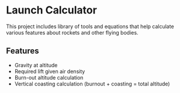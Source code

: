 # Launch Calculator #
 
 This project includes library of tools and equations that help calculate various features about rockets and other flying bodies.
 
## Features ##
 
 * Gravity at altitude
 * Required lift given air density
 * Burn-out altitude calculation
 * Vertical coasting calculation (burnout + coasting = total altitude)